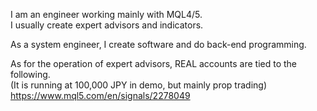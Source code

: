 I am an engineer working mainly with MQL4/5.   
I usually create expert advisors and indicators.   
   
As a system engineer, I create software and do back-end programming.   
  
As for the operation of expert advisors, REAL accounts are tied to the following.   
(It is running at 100,000 JPY in demo, but mainly prop trading)   
https://www.mql5.com/en/signals/2278049   
